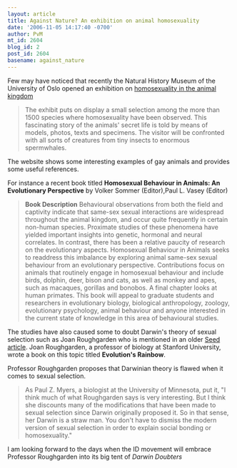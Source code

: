 ```yaml
---
layout: article
title: Against Nature? An exhibition on animal homosexuality
date: '2006-11-05 14:17:40 -0700'
author: PvM
mt_id: 2604
blog_id: 2
post_id: 2604
basename: against_nature
---
```

Few may have noticed that recently the Natural History Museum of the University of Oslo opened an exhibition on [homosexuality in the animal kingdom](http://www.nhm.uio.no/againstnature/index.html)

> The exhibit puts on display a small selection among the more than 1500 species where homosexuality have been observed. This fascinating story of the animals' secret life is told by means of models, photos, texts and specimens. The visitor will be confronted with all sorts of creatures from tiny insects to enormous spermwhales.

The website shows some interesting examples of gay animals and provides some useful references.

For instance a recent book titled **Homosexual Behaviour in Animals: An Evolutionary Perspective** by Volker Sommer (Editor),Paul L. Vasey  (Editor)

> **Book Description**
> Behavioural observations from both the field and captivity indicate that same-sex sexual interactions are widespread throughout the animal kingdom, and occur quite frequently in certain non-human species. Proximate studies of these phenomena have yielded important insights into genetic, hormonal and neural correlates. In contrast, there has been a relative paucity of research on the evolutionary aspects. Homosexual Behaviour in Animals seeks to readdress this imbalance by exploring animal same-sex sexual behaviour from an evolutionary perspective. Contributions focus on animals that routinely engage in homosexual behaviour and include birds, dolphin, deer, bison and cats, as well as monkey and apes, such as macaques, gorillas and bonobos. A final chapter looks at human primates. This book will appeal to graduate students and researchers in evolutionary biology, biological anthropology, zoology, evolutionary psychology, animal behaviour and anyone interested in the current state of knowledge in this area of behavioural studies.

The studies have also caused some to doubt Darwin's theory of sexual selection such as Joan Roughgarden who is mentioned in an older [Seed article](http://www.seedmagazine.com/news/2006/06/the_gay_animal_kingdom.php?page=all&amp;p=y). Joan Roughgarden, a professor of biology at Stanford University, wrote a book on this topic titled **Evolution's Rainbow**.

Professor Roughgarden proposes that Darwinian theory is flawed when it comes to sexual selection. 

> As Paul Z. Myers, a biologist at the University of Minnesota, put it, "I think much of what Roughgarden says is very interesting. But I think she discounts many of the modifications that have been made to sexual selection since Darwin originally proposed it. So in that sense, her Darwin is a straw man. You don't have to dismiss the modern version of sexual selection in order to explain social bonding or homosexuality."

I am looking forward to the days when the ID movement will embrace Professor Roughgarden into its big tent of _Darwin Doubters_
